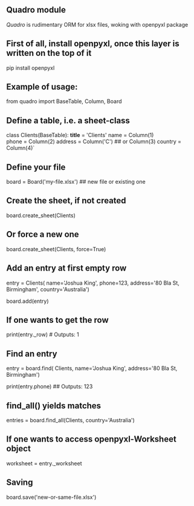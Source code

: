 ## Quadro module
 *Quadro* is rudimentary ORM for xlsx files, woking with openpyxl package

## First of all, install openpyxl, once this layer is written on the top of it
pip install openpyxl

## Example of usage:

from quadro import BaseTable, Column, Board

## Define a table, i.e. a sheet-class
class Clients(BaseTable):
    __title__ = 'Clients'
    name = Column(1)  
    phone = Column(2)
    address = Column('C') ## or Column(3)
    country = Column(4)`


## Define your file
board = Board('my-file.xlsx') ## new file or existing one

## Create the sheet, if not created
board.create_sheet(Clients)

## Or force a new one
board.create_sheet(Clients, force=True)

## Add an entry at first empty row
entry = Clients(
    name='Joshua King', phone=123,
    address='80 Bla St, Birmingham',
    country='Australia')

board.add(entry)

## If one wants to get the row
print(entry._row) # Outputs: 1

## Find an entry
entry = board.find(
    Clients, name='Joshua King',
    address='80 Bla St, Birmingham')

print(entry.phone) ## Outputs: 123

## find_all() yields matches
entries = board.find_all(Clients, country='Australia')

## If one wants to access openpyxl-Worksheet object
worksheet = entry._worksheet

## Saving
board.save('new-or-same-file.xlsx')